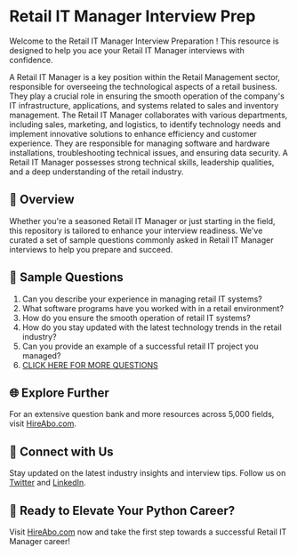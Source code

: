 # Retail IT Manager Interview Prep

Welcome to the Retail IT Manager Interview Preparation ! This resource is designed to help you ace your Retail IT Manager interviews with confidence.

A Retail IT Manager is a key position within the Retail Management sector, responsible for overseeing the technological aspects of a retail business. They play a crucial role in ensuring the smooth operation of the company's IT infrastructure, applications, and systems related to sales and inventory management. The Retail IT Manager collaborates with various departments, including sales, marketing, and logistics, to identify technology needs and implement innovative solutions to enhance efficiency and customer experience. They are responsible for managing software and hardware installations, troubleshooting technical issues, and ensuring data security. A Retail IT Manager possesses strong technical skills, leadership qualities, and a deep understanding of the retail industry.

## 🚀 Overview

Whether you're a seasoned Retail IT Manager or just starting in the field, this repository is tailored to enhance your interview readiness. We've curated a set of sample questions commonly asked in Retail IT Manager interviews to help you prepare and succeed.

## 📝 Sample Questions

1. Can you describe your experience in managing retail IT systems?
2. What software programs have you worked with in a retail environment?
3. How do you ensure the smooth operation of retail IT systems?
4. How do you stay updated with the latest technology trends in the retail industry?
5. Can you provide an example of a successful retail IT project you managed?
6. [CLICK HERE FOR MORE QUESTIONS](https://hireabo.com/job/22_0_26/Retail%20IT%20Manager)

## 🌐 Explore Further

For an extensive question bank and more resources across 5,000 fields, visit [HireAbo.com](https://www.hireabo.com).

## 📱 Connect with Us

Stay updated on the latest industry insights and interview tips. Follow us on [Twitter](https://twitter.com/hireabo) and [LinkedIn](https://www.linkedin.com/in/hire-abo-3609972a8/).

## 🚀 Ready to Elevate Your Python Career?

Visit [HireAbo.com](https://www.hireabo.com) now and take the first step towards a successful Retail IT Manager career!